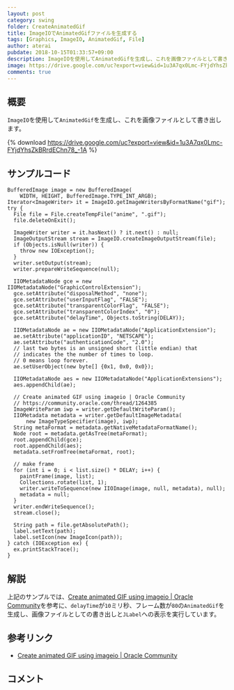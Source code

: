 ```yaml
---
layout: post
category: swing
folder: CreateAnimatedGif
title: ImageIOでAnimatedGifファイルを生成する
tags: [Graphics, ImageIO, AnimatedGif, File]
author: aterai
pubdate: 2018-10-15T01:33:57+09:00
description: ImageIOを使用してAnimatedGifを生成し、これを画像ファイルとして書き出します。
image: https://drive.google.com/uc?export=view&id=1u3A7qx0Lmc-FYjdYhsZkBRrdEChn78_-1A
comments: true
---
```

## 概要
`ImageIO`を使用して`AnimatedGif`を生成し、これを画像ファイルとして書き出します。

{% download https://drive.google.com/uc?export=view&id=1u3A7qx0Lmc-FYjdYhsZkBRrdEChn78_-1A %}

## サンプルコード
<pre class="prettyprint"><code>BufferedImage image = new BufferedImage(
    WIDTH, HEIGHT, BufferedImage.TYPE_INT_ARGB);
Iterator&lt;ImageWriter&gt; it = ImageIO.getImageWritersByFormatName("gif");
try {
  File file = File.createTempFile("anime", ".gif");
  file.deleteOnExit();

  ImageWriter writer = it.hasNext() ? it.next() : null;
  ImageOutputStream stream = ImageIO.createImageOutputStream(file);
  if (Objects.isNull(writer)) {
    throw new IOException();
  }
  writer.setOutput(stream);
  writer.prepareWriteSequence(null);

  IIOMetadataNode gce = new IIOMetadataNode("GraphicControlExtension");
  gce.setAttribute("disposalMethod", "none");
  gce.setAttribute("userInputFlag", "FALSE");
  gce.setAttribute("transparentColorFlag", "FALSE");
  gce.setAttribute("transparentColorIndex", "0");
  gce.setAttribute("delayTime", Objects.toString(DELAY));

  IIOMetadataNode ae = new IIOMetadataNode("ApplicationExtension");
  ae.setAttribute("applicationID", "NETSCAPE");
  ae.setAttribute("authenticationCode", "2.0");
  // last two bytes is an unsigned short (little endian) that
  // indicates the the number of times to loop.
  // 0 means loop forever.
  ae.setUserObject(new byte[] {0x1, 0x0, 0x0});

  IIOMetadataNode aes = new IIOMetadataNode("ApplicationExtensions");
  aes.appendChild(ae);

  // Create animated GIF using imageio | Oracle Community
  // https://community.oracle.com/thread/1264385
  ImageWriteParam iwp = writer.getDefaultWriteParam();
  IIOMetadata metadata = writer.getDefaultImageMetadata(
      new ImageTypeSpecifier(image), iwp);
  String metaFormat = metadata.getNativeMetadataFormatName();
  Node root = metadata.getAsTree(metaFormat);
  root.appendChild(gce);
  root.appendChild(aes);
  metadata.setFromTree(metaFormat, root);

  // make frame
  for (int i = 0; i &lt; list.size() * DELAY; i++) {
    paintFrame(image, list);
    Collections.rotate(list, 1);
    writer.writeToSequence(new IIOImage(image, null, metadata), null);
    metadata = null;
  }
  writer.endWriteSequence();
  stream.close();

  String path = file.getAbsolutePath();
  label.setText(path);
  label.setIcon(new ImageIcon(path));
} catch (IOException ex) {
  ex.printStackTrace();
}
</code></pre>

## 解説
上記のサンプルでは、[Create animated GIF using imageio | Oracle Community](https://community.oracle.com/thread/1264385)を参考に、`delayTime`が`10`ミリ秒、フレーム数が`80`の`AnimatedGif`を生成し、画像ファイルとしての書き出しと`JLabel`への表示を実行しています。

## 参考リンク
- [Create animated GIF using imageio | Oracle Community](https://community.oracle.com/thread/1264385)

<!-- dummy comment line for breaking list -->

## コメント
